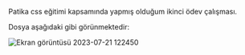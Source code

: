 Patika css eğitimi kapsamında yapmış olduğum ikinci ödev çalışması.

Dosya aşağıdaki gibi görünmektedir:

![Ekran görüntüsü 2023-07-21 122450](https://github.com/elifbarus/Cssodev2/assets/99487890/c3c819f3-1c70-4f16-b88f-610aace69efd)
